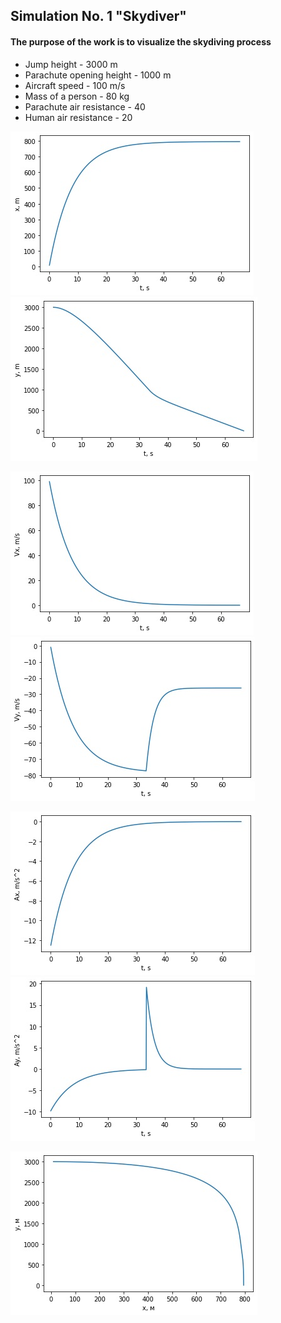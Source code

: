 ## Simulation No. 1 "Skydiver"
#### The purpose of the work is to visualize the skydiving process
* Jump height - 3000 m
* Parachute opening height - 1000 m
* Aircraft speed - 100 m/s
* Mass of a person - 80 kg
* Parachute air resistance - 40
* Human air resistance - 20

![x(t)](plots/x(t).jpg) ![y(t)](plots/y(t).jpg)

![Vx(t)](plots/Vx(t).jpg) ![Vy(t)](plots/Vy(t).jpg)

![Ax(t)](plots/Ax(t).jpg) ![Ay(t)](plots/Ay(t).jpg)

![y(x)](plots/y(x).jpg)